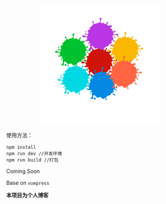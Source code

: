 <p align="center">
  <img width="320" src="./docs/.vuepress/public/home.jpg">
</p>

使用方法：
```
npm install
npm run dev //开发环境
npm run build //打包
```

Coming Soon

Base on `vuepress`

**本项目为个人博客**